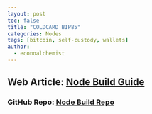 ```yaml
---
layout: post
toc: false
title: "COLDCARD BIP85"
categories: Nodes
tags: [bitcoin, self-custody, wallets]
author:
  - econoalchemist
---
```

## Web Article: [Node Build Guide](https://econoalchemist.github.io/COLDCARD-BIP85/)
### GitHub Repo: [Node Build Repo](https://github.com/econoalchemist/COLDCARD-BIP85)
